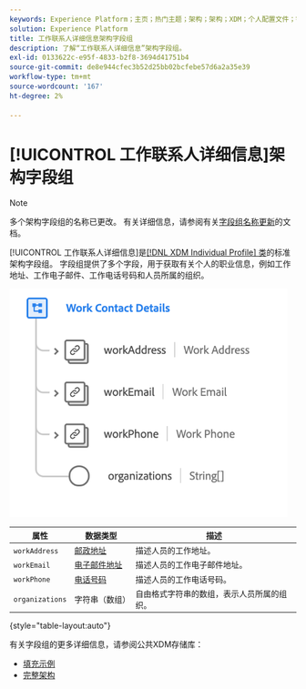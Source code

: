 ```yaml
---
keywords: Experience Platform；主页；热门主题；架构；架构；XDM；个人配置文件；字段；架构；架构；架构设计；mixin；mixin；工作详细信息；配置文件工作；
solution: Experience Platform
title: 工作联系人详细信息架构字段组
description: 了解“工作联系人详细信息”架构字段组。
exl-id: 0133622c-e95f-4833-b2f8-3694d41751b4
source-git-commit: de8e944cfec3b52d25bb02bcfebe57d6a2a35e39
workflow-type: tm+mt
source-wordcount: '167'
ht-degree: 2%

---
```



# [!UICONTROL 工作联系人详细信息]架构字段组

>[!NOTE]
>
>多个架构字段组的名称已更改。 有关详细信息，请参阅有关[字段组名称更新](../name-updates.md)的文档。

[!UICONTROL 工作联系人详细信息]是[[!DNL XDM Individual Profile] 类](../../classes/individual-profile.md)的标准架构字段组。 字段组提供了多个字段，用于获取有关个人的职业信息，例如工作地址、工作电子邮件、工作电话号码和人员所属的组织。

![](../../images/field-groups/work-contact-details.png)

| 属性 | 数据类型 | 描述 |
| --- | --- | --- |
| `workAddress` | [邮政地址](../../data-types/postal-address.md) | 描述人员的工作地址。 |
| `workEmail` | [电子邮件地址](../../data-types/email-address.md) | 描述人员的工作电子邮件地址。 |
| `workPhone` | [电话号码](../../data-types/phone-number.md) | 描述人员的工作电话号码。 |
| `organizations` | 字符串（数组） | 自由格式字符串的数组，表示人员所属的组织。 |

{style="table-layout:auto"}

有关字段组的更多详细信息，请参阅公共XDM存储库：

* [填充示例](https://github.com/adobe/xdm/blob/master/components/fieldgroups/profile/profile-work-details.example.1.json)
* [完整架构](https://github.com/adobe/xdm/blob/master/components/fieldgroups/profile/profile-work-details.schema.json)
